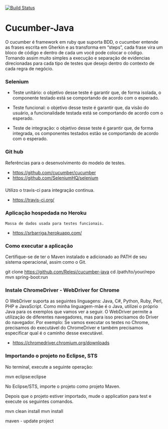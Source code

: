 [![Build Status](https://travis-ci.org/Relesi/cucumber-java.svg?branch=master)](https://travis-ci.org/Relesi/cucumber-java)

# Cucumber-Java

O cucumber é framework em ruby que suporta BDD, o cucumber entende as frases escrita em Gherkin e 
as transforma em “steps”, cada frase vira um bloco de código e dentro de cada um você pode colocar o código.
Tornando assim muito simples a execução e separação de evidencias direcionadas para cada tipo de testes que desejo
dentro do contexto de cada regra de negócio.
 
### Selenium

 * Teste unitário: o objetivo desse teste é garantir que, de forma isolada, o componente testado 
  está se comportando de acordo com o esperado.
  
 * Teste funcional: o objetivo desse teste é garantir que, da visão do usuário, 
  a funcionalidade testada está se comportando de acordo com o esperado.
  
 * Teste de integração: o objetivo desse teste é garantir que, de forma integrada, 
	os componentes testados estão se comportando de acordo com o esperado.


### Git hub

Referências para o desenvolvimento do modelo de testes.

* https://github.com/cucumber/cucumber
* https://github.com/SeleniumHQ/selenium

###

Utilizo o travis-ci para integração continua.

* https://travis-ci.org/


### Aplicação hospedada no Heroku

	Massa de dados usada para testes funcionais. 

* https://srbarriga.herokuapp.com/


### Como executar a aplicação

Certifique-se de ter o Maven instalado e adicionado ao PATH de seu sistema operacional, assim como o Git.

git clone https://github.com/Relesi/cucumber-java
cd /path/to/your/repo
mvn spring-boot:run


### Instale ChromeDriver - WebDriver for Chrome

O WebDriver suporta as seguintes linguagens: 
Java, C#, Python, Ruby, Perl, PHP e JavaScript. 
Como minha linguagem-mãe é o Java, utilizei o próprio Java para os exemplos que vamos ver a seguir.
O WebDriver permite a utilização de diferentes navegadores, mas para isso precisamos do Driver do navegador.
Por exemplo: Se vamos executar os testes no Chrome, precisamos do executável do ChromeDriver e também precisamos 
especificar qual é o caminho desse executável.

* https://chromedriver.chromium.org/downloads


### Importando o projeto no Eclipse, STS 

No terminal, execute a seguinte operação:

mvn eclipse:eclipse

No Eclipse/STS, importe o projeto como projeto Maven.

Depois que o projeto estiver importado, mude o application para test e execute os seguintes comandos. 

mvn clean install
mvn install 

maven - update project


